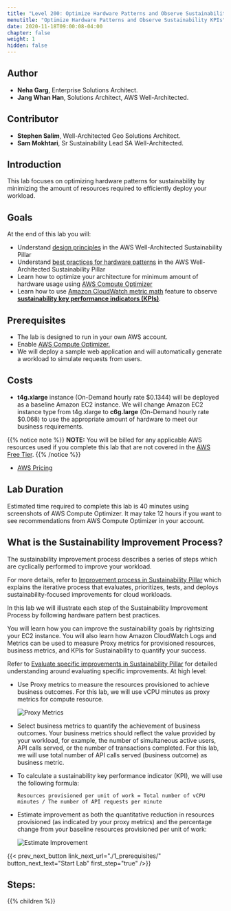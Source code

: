 ```yaml
---
title: "Level 200: Optimize Hardware Patterns and Observe Sustainability KPIs"
menutitle: "Optimize Hardware Patterns and Observe Sustainability KPIs"
date: 2020-11-18T09:00:08-04:00
chapter: false
weight: 1
hidden: false
---
```

## Author

- **Neha Garg**, Enterprise Solutions Architect.
- **Jang Whan Han**, Solutions Architect, AWS Well-Architected.

## Contributor
- **Stephen Salim**, Well-Architected Geo Solutions Architect.
- **Sam Mokhtari**, Sr Sustainability Lead SA Well-Architected.

## Introduction

This lab focuses on optimizing hardware patterns for sustainability by minimizing the amount of resources required to efficiently deploy your workload.

## Goals
At the end of this lab you will:

* Understand [design principles](https://docs.aws.amazon.com/wellarchitected/latest/sustainability-pillar/design-principles-for-sustainability-in-the-cloud.html) in the AWS Well-Architected Sustainability Pillar 
* Understand [best practices for hardware patterns](https://docs.aws.amazon.com/wellarchitected/latest/sustainability-pillar/hardware-patterns.html) in the AWS Well-Architected Sustainability Pillar
* Learn how to optimize your architecture for minimum amount of hardware usage using [AWS Compute Optimizer](https://aws.amazon.com/aws-cost-management/aws-cost-optimization/right-sizing/)
* Learn how to use [Amazon CloudWatch  metric math](https://docs.aws.amazon.com/AmazonCloudWatch/latest/monitoring/using-metric-math.html) feature to observe **[sustainability key performance indicators (KPIs)](https://docs.aws.amazon.com/wellarchitected/latest/sustainability-pillar/evaluate-specific-improvements.html#key-performance-indicators)**. 

## Prerequisites

* The lab is designed to run in your own AWS account.
* Enable [AWS Compute Optimizer.](https://aws.amazon.com/compute-optimizer/) 
* We will deploy a sample web application and will automatically generate a workload  to simulate requests from users.

## Costs
* **t4g.xlarge** instance (On-Demand hourly rate $0.1344) will be deployed as a baseline Amazon EC2 instance. We will change Amazon EC2 instance type from t4g.xlarge to **c6g.large** (On-Demand hourly rate $0.068) to use the appropriate amount of hardware to meet our business requirements.

{{% notice note %}}
**NOTE:** You will be billed for any applicable AWS resources used if you complete this lab that are not covered in the [AWS Free Tier](https://aws.amazon.com/free/).
{{% /notice %}}
* [AWS Pricing](https://aws.amazon.com/pricing/)

## Lab Duration
Estimated time required to complete this lab is 40 minutes using screenshots of AWS Compute Optimizer.
It may take 12 hours if you want to see recommendations from AWS Compute Optimizer in your account. 

## What is the Sustainability Improvement Process?
The sustainability improvement process describes a series of steps which are cyclically performed to improve your workload.

For more details, refer to [Improvement process in Sustainability Pillar](https://docs.aws.amazon.com/wellarchitected/latest/sustainability-pillar/improvement-process.html) which explains the iterative process that evaluates, prioritizes, tests, and deploys sustainability-focused improvements for cloud workloads.

In this lab we will illustrate each step of the Sustainability Improvement Process by following hardware pattern best practices.

You will learn how you can improve the sustainability goals by rightsizing your EC2 instance. You will also learn how Amazon CloudWatch Logs and Metrics can be used to measure Proxy metrics for provisioned resources, business metrics, and KPIs for Sustainability to quantify your success.

Refer to [Evaluate specific improvements in Sustainability Pillar](https://docs.aws.amazon.com/wellarchitected/latest/sustainability-pillar/evaluate-specific-improvements.html) for detailed understanding around evaluating specific improvements. At high level:
* Use Proxy metrics to measure the resources provisioned to achieve business outcomes. For this lab, we will use vCPU minutes as proxy metrics for compute resource.

  ![Proxy Metrics](/Sustainability/300_optimize_data_pattern_using_redshift_data_sharing/lab-0/images/proxy_metrics_type.png?classes=lab_picture_small)

* Select business metrics to quantify the achievement of business outcomes. Your business metrics should reflect the value provided by your workload, for example, the number of simultaneous active users, API calls served, or the number of transactions completed. For this lab, we will use total number of API calls served (business outcome) as business metric.

* To calculate a sustainability key performance indicator (KPI), we will use the following formula:

    ```
    Resources provisioned per unit of work = Total number of vCPU minutes / The number of API requests per minute
    ```

* Estimate improvement as both the quantitative reduction in resources provisioned (as indicated by your proxy metrics) and the percentage change from your baseline resources provisioned per unit of work:

    ![Estimate Improvement](/Sustainability/200_optimize_ec2_using_cloudwatch_compute_optimizer/Images/section0/EstimateImprovement.png?classes=lab_picture_small)


{{< prev_next_button link_next_url="./1_prerequisites/" button_next_text="Start Lab" first_step="true" />}}

## Steps:
{{% children  %}}
